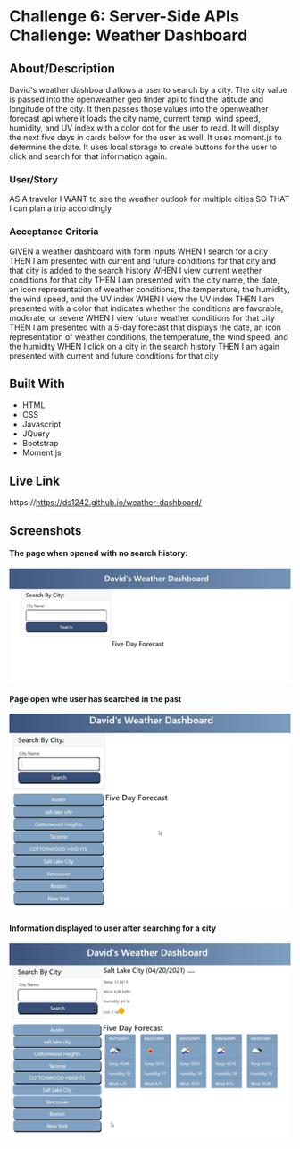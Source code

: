 # Challenge 6: Server-Side APIs Challenge: Weather Dashboard

## About/Description

David's weather dashboard allows a user to search by a city.  The city value is passed into the openweather geo finder api to find the latitude and longitude of the city.  It then passes those values into the openweather forecast api where it loads the city name, current temp, wind speed, humidity, and UV index with a color dot for the user to read.  It will display the next five days in cards below for the user as well.  It uses moment.js to determine the date.  It uses local storage to create buttons for the user to click and search for that information again.     

### User/Story

AS A traveler
I WANT to see the weather outlook for multiple cities
SO THAT I can plan a trip accordingly

### Acceptance Criteria

GIVEN a weather dashboard with form inputs
WHEN I search for a city
THEN I am presented with current and future conditions for that city and that city is added to the search history
WHEN I view current weather conditions for that city
THEN I am presented with the city name, the date, an icon representation of weather conditions, the temperature, the humidity, the wind speed, and the UV index
WHEN I view the UV index
THEN I am presented with a color that indicates whether the conditions are favorable, moderate, or severe
WHEN I view future weather conditions for that city
THEN I am presented with a 5-day forecast that displays the date, an icon representation of weather conditions, the temperature, the wind speed, and the humidity
WHEN I click on a city in the search history
THEN I am again presented with current and future conditions for that city

## Built With
* HTML
* CSS
* Javascript
* JQuery
* Bootstrap
* Moment.js

## Live Link

https://https://ds1242.github.io/weather-dashboard/

## Screenshots

#### The page when opened with no search history:

<img width="700" src="./assets/images/page-open-blank.jpg" alt="page initially opened"/>

#### Page open whe user has searched in the past

<img width="700" src="./assets/images/page-load-history.jpg" alt="page opened with search history buttons"/>

#### Information displayed to user after searching for a city

<img width="700" src="./assets/images/information-displayed.jpg" alt="display current and future forecast"/>
